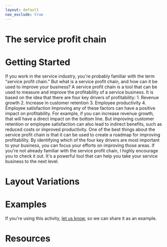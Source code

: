 ```yaml
---
layout: default
nav_exclude: true
---
```


# The service profit chain

# Getting Started

If you work in the service industry, you're probably familiar with the term "service profit chain." But what is a service profit chain, and how can it be used to improve your business? A service profit chain is a tool that can be used to measure and improve the profitability of a service business. It is based on the idea that there are four key drivers of profitability: 1. Revenue growth 2. Increase in customer retention 3. Employee productivity 4. Employee satisfaction Improving any of these factors can have a positive impact on profitability. For example, if you can increase revenue growth, that will have a direct impact on the bottom line. But improving customer retention or employee satisfaction can also lead to indirect benefits, such as reduced costs or improved productivity. One of the best things about the service profit chain is that it can be used to create a roadmap for improving profitability. By identifying which of the four key drivers are most important to your business, you can focus your efforts on improving those areas. If you're not already familiar with the service profit chain, I highly encourage you to check it out. It's a powerful tool that can help you take your service business to the next level.

# Layout Variations
# Examples
If you're using this activity, [let us know](https://github.com/Standards-and-Practices/structured-rapid-development/issues/new?assignees=&labels=documentation&template=example-submission.md&title=Example+of+%5Byour+pattern+here%5D), so we can share it as an example.
# Resources